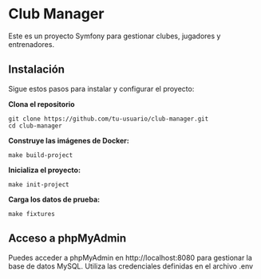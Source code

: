 # Club Manager

Este es un proyecto Symfony para gestionar clubes, jugadores y entrenadores.


## Instalación

Sigue estos pasos para instalar y configurar el proyecto:


**Clona el repositorio**

    git clone https://github.com/tu-usuario/club-manager.git
    cd club-manager


**Construye las imágenes de Docker:**

    make build-project


**Inicializa el proyecto:**

    make init-project


**Carga los datos de prueba:**

    make fixtures


## Acceso a phpMyAdmin
Puedes acceder a phpMyAdmin en http://localhost:8080 para gestionar la base de datos MySQL. Utiliza las credenciales definidas en el archivo .env


